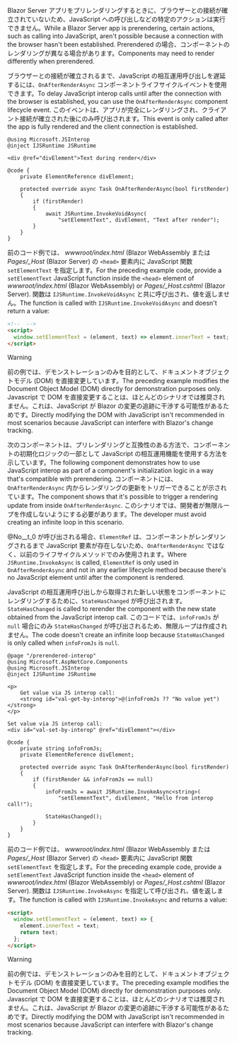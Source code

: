 <span data-ttu-id="fcece-101">Blazor Server アプリをプリレンダリングするときに、ブラウザーとの接続が確立されていないため、JavaScript への呼び出しなどの特定のアクションは実行できません。</span><span class="sxs-lookup"><span data-stu-id="fcece-101">While a Blazor Server app is prerendering, certain actions, such as calling into JavaScript, aren't possible because a connection with the browser hasn't been established.</span></span> <span data-ttu-id="fcece-102">Prerendered の場合、コンポーネントのレンダリングが異なる場合があります。</span><span class="sxs-lookup"><span data-stu-id="fcece-102">Components may need to render differently when prerendered.</span></span>

<span data-ttu-id="fcece-103">ブラウザーとの接続が確立されるまで、JavaScript の相互運用呼び出しを遅延するには、`OnAfterRenderAsync` コンポーネントライフサイクルイベントを使用できます。</span><span class="sxs-lookup"><span data-stu-id="fcece-103">To delay JavaScript interop calls until after the connection with the browser is established, you can use the `OnAfterRenderAsync` component lifecycle event.</span></span> <span data-ttu-id="fcece-104">このイベントは、アプリが完全にレンダリングされ、クライアント接続が確立された後にのみ呼び出されます。</span><span class="sxs-lookup"><span data-stu-id="fcece-104">This event is only called after the app is fully rendered and the client connection is established.</span></span>

```cshtml
@using Microsoft.JSInterop
@inject IJSRuntime JSRuntime

<div @ref="divElement">Text during render</div>

@code {
    private ElementReference divElement;

    protected override async Task OnAfterRenderAsync(bool firstRender)
    {
        if (firstRender)
        {
            await JSRuntime.InvokeVoidAsync(
                "setElementText", divElement, "Text after render");
        }
    }
}
```

<span data-ttu-id="fcece-105">前のコード例では、 *wwwroot/index.html* (Blazor WebAssembly または*Pages/_Host* (Blazor Server) の `<head>` 要素内に JavaScript 関数 `setElementText` を指定します。</span><span class="sxs-lookup"><span data-stu-id="fcece-105">For the preceding example code, provide a `setElementText` JavaScript function inside the `<head>` element of *wwwroot/index.html* (Blazor WebAssembly) or *Pages/_Host.cshtml* (Blazor Server).</span></span> <span data-ttu-id="fcece-106">関数は `IJSRuntime.InvokeVoidAsync` と共に呼び出され、値を返しません。</span><span class="sxs-lookup"><span data-stu-id="fcece-106">The function is called with `IJSRuntime.InvokeVoidAsync` and doesn't return a value:</span></span>

```html
<!--  -->
<script>
  window.setElementText = (element, text) => element.innerText = text;
</script>
```

> [!WARNING]
> <span data-ttu-id="fcece-107">前の例では、デモンストレーションのみを目的として、ドキュメントオブジェクトモデル (DOM) を直接変更しています。</span><span class="sxs-lookup"><span data-stu-id="fcece-107">The preceding example modifies the Document Object Model (DOM) directly for demonstration purposes only.</span></span> <span data-ttu-id="fcece-108">Javascript で DOM を直接変更することは、ほとんどのシナリオでは推奨されません。これは、JavaScript が Blazor の変更の追跡に干渉する可能性があるためです。</span><span class="sxs-lookup"><span data-stu-id="fcece-108">Directly modifying the DOM with JavaScript isn't recommended in most scenarios because JavaScript can interfere with Blazor's change tracking.</span></span>

<span data-ttu-id="fcece-109">次のコンポーネントは、プリレンダリングと互換性のある方法で、コンポーネントの初期化ロジックの一部として JavaScript の相互運用機能を使用する方法を示しています。</span><span class="sxs-lookup"><span data-stu-id="fcece-109">The following component demonstrates how to use JavaScript interop as part of a component's initialization logic in a way that's compatible with prerendering.</span></span> <span data-ttu-id="fcece-110">コンポーネントには、`OnAfterRenderAsync` 内からレンダリングの更新をトリガーできることが示されています。</span><span class="sxs-lookup"><span data-stu-id="fcece-110">The component shows that it's possible to trigger a rendering update from inside `OnAfterRenderAsync`.</span></span> <span data-ttu-id="fcece-111">このシナリオでは、開発者が無限ループを作成しないようにする必要があります。</span><span class="sxs-lookup"><span data-stu-id="fcece-111">The developer must avoid creating an infinite loop in this scenario.</span></span>

<span data-ttu-id="fcece-112">@No__t_0 が呼び出される場合、`ElementRef` は、コンポーネントがレンダリングされるまで JavaScript 要素が存在しないため、`OnAfterRenderAsync` ではなく、以前のライフサイクルメソッドでのみ使用されます。</span><span class="sxs-lookup"><span data-stu-id="fcece-112">Where `JSRuntime.InvokeAsync` is called, `ElementRef` is only used in `OnAfterRenderAsync` and not in any earlier lifecycle method because there's no JavaScript element until after the component is rendered.</span></span>

<span data-ttu-id="fcece-113">JavaScript の相互運用呼び出しから取得された新しい状態をコンポーネントにレンダリングするために、`StateHasChanged` が呼び出されます。</span><span class="sxs-lookup"><span data-stu-id="fcece-113">`StateHasChanged` is called to rerender the component with the new state obtained from the JavaScript interop call.</span></span> <span data-ttu-id="fcece-114">このコードでは、`infoFromJs` が `null` 場合にのみ `StateHasChanged` が呼び出されるため、無限ループは作成されません。</span><span class="sxs-lookup"><span data-stu-id="fcece-114">The code doesn't create an infinite loop because `StateHasChanged` is only called when `infoFromJs` is `null`.</span></span>

```cshtml
@page "/prerendered-interop"
@using Microsoft.AspNetCore.Components
@using Microsoft.JSInterop
@inject IJSRuntime JSRuntime

<p>
    Get value via JS interop call:
    <strong id="val-get-by-interop">@(infoFromJs ?? "No value yet")</strong>
</p>

Set value via JS interop call:
<div id="val-set-by-interop" @ref="divElement"></div>

@code {
    private string infoFromJs;
    private ElementReference divElement;

    protected override async Task OnAfterRenderAsync(bool firstRender)
    {
        if (firstRender && infoFromJs == null)
        {
            infoFromJs = await JSRuntime.InvokeAsync<string>(
                "setElementText", divElement, "Hello from interop call!");

            StateHasChanged();
        }
    }
}
```

<span data-ttu-id="fcece-115">前のコード例では、 *wwwroot/index.html* (Blazor WebAssembly または*Pages/_Host* (Blazor Server) の `<head>` 要素内に JavaScript 関数 `setElementText` を指定します。</span><span class="sxs-lookup"><span data-stu-id="fcece-115">For the preceding example code, provide a `setElementText` JavaScript function inside the `<head>` element of *wwwroot/index.html* (Blazor WebAssembly) or *Pages/_Host.cshtml* (Blazor Server).</span></span> <span data-ttu-id="fcece-116">関数は `IJSRuntime.InvokeAsync` を指定して呼び出され、値を返します。</span><span class="sxs-lookup"><span data-stu-id="fcece-116">The function is called with `IJSRuntime.InvokeAsync` and returns a value:</span></span>

```html
<script>
  window.setElementText = (element, text) => {
    element.innerText = text;
    return text;
  };
</script>
```

> [!WARNING]
> <span data-ttu-id="fcece-117">前の例では、デモンストレーションのみを目的として、ドキュメントオブジェクトモデル (DOM) を直接変更しています。</span><span class="sxs-lookup"><span data-stu-id="fcece-117">The preceding example modifies the Document Object Model (DOM) directly for demonstration purposes only.</span></span> <span data-ttu-id="fcece-118">Javascript で DOM を直接変更することは、ほとんどのシナリオでは推奨されません。これは、JavaScript が Blazor の変更の追跡に干渉する可能性があるためです。</span><span class="sxs-lookup"><span data-stu-id="fcece-118">Directly modifying the DOM with JavaScript isn't recommended in most scenarios because JavaScript can interfere with Blazor's change tracking.</span></span>
